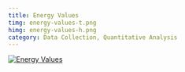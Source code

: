 ```yaml
---
title: Energy Values 
timg: energy-values-t.png
himg: energy-values-h.png
category: Data Collection, Quantitative Analysis
---
```


[![Energy Values](energy-values.png)](energy-values.png)
